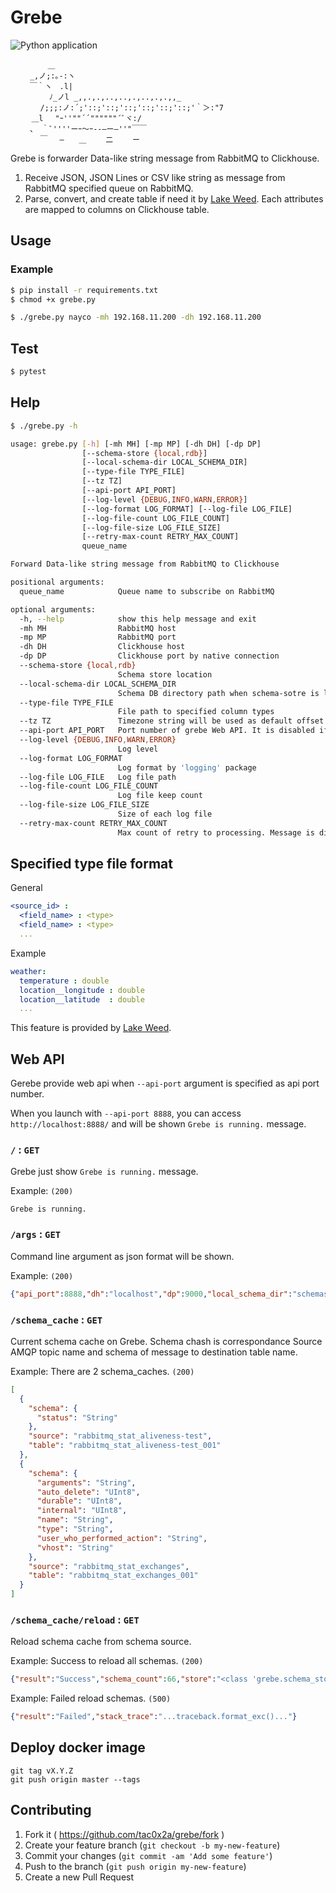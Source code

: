 # Grebe
![Python application](https://github.com/tac0x2a/grebe/workflows/Python%20application/badge.svg)

```
   　 　 ＿
　　 _,ノ;:｡-:ヽ
　　 ￣｀ヽ　.l|
　　　 　 ﾉ_ノl _,,.,.,..,..,.,..,.,.,,_
　　　　/;;;:ノ:´;'::;'::;'::;'::;'::;'::;'｀＞:"7
  　 ＿l　 "ｰ''""´´""""""´ﾞヾ:/
　　 、 ｀ﾞ''''ーｰ～ｰ--―ー―''"￣￣
　　　　￣　 ―　　＿　　 二　　 ー
```

Grebe is forwarder Data-like string message from RabbitMQ to Clickhouse.

1. Receive JSON, JSON Lines or CSV like string as message from RabbitMQ specified queue on RabbitMQ.
2. Parse, convert, and create table if need it by [Lake Weed](https://github.com/tac0x2a/lake_weed). Each attributes are mapped to columns on Clickhouse table.

## Usage

### Example
```sh
$ pip install -r requirements.txt
$ chmod +x grebe.py

$ ./grebe.py nayco -mh 192.168.11.200 -dh 192.168.11.200
```

## Test
```sh
$ pytest
```

## Help

```sh
$ ./grebe.py -h

usage: grebe.py [-h] [-mh MH] [-mp MP] [-dh DH] [-dp DP]
                [--schema-store {local,rdb}]
                [--local-schema-dir LOCAL_SCHEMA_DIR]
                [--type-file TYPE_FILE]
                [--tz TZ]
                [--api-port API_PORT]
                [--log-level {DEBUG,INFO,WARN,ERROR}]
                [--log-format LOG_FORMAT] [--log-file LOG_FILE]
                [--log-file-count LOG_FILE_COUNT]
                [--log-file-size LOG_FILE_SIZE]
                [--retry-max-count RETRY_MAX_COUNT]
                queue_name

Forward Data-like string message from RabbitMQ to Clickhouse

positional arguments:
  queue_name            Queue name to subscribe on RabbitMQ

optional arguments:
  -h, --help            show this help message and exit
  -mh MH                RabbitMQ host
  -mp MP                RabbitMQ port
  -dh DH                Clickhouse host
  -dp DP                Clickhouse port by native connection
  --schema-store {local,rdb}
                        Schema store location
  --local-schema-dir LOCAL_SCHEMA_DIR
                        Schema DB directory path when schema-sotre is local
  --type-file TYPE_FILE
                        File path to specified column types
  --tz TZ               Timezone string will be used as default offset in parsing source string if it has no offset
  --api-port API_PORT   Port number of grebe Web API. It is disabled if this is not provided.
  --log-level {DEBUG,INFO,WARN,ERROR}
                        Log level
  --log-format LOG_FORMAT
                        Log format by 'logging' package
  --log-file LOG_FILE   Log file path
  --log-file-count LOG_FILE_COUNT
                        Log file keep count
  --log-file-size LOG_FILE_SIZE
                        Size of each log file
  --retry-max-count RETRY_MAX_COUNT
                        Max count of retry to processing. Message is discard when exceeded max count.
```

## Specified type file format

General
```yml
<source_id> :
  <field_name> : <type>
  <field_name> : <type>
  ...
```

Example
```yml
weather:
  temperature : double
  location__longitude : double
  location__latitude  : double
  ...
```

This feature is provided by [Lake Weed](https://github.com/tac0x2a/lake_weed).

## Web API
Gerebe provide web api when `--api-port` argument is specified as api port number.

When you launch with `--api-port 8888`, you can access  `http://localhost:8888/` and will be shown `Grebe is running.` message.

### `/` : `GET`
Grebe just show `Grebe is running.` message.

Example: `(200)`
```
Grebe is running.
```


### `/args` : `GET`
Command line argument as json format will be shown.

Example: `(200)`
```json
{"api_port":8888,"dh":"localhost","dp":9000,"local_schema_dir":"schemas","log_file":null,"log_file_count":1000,"log_file_size":1000000,"log_format":"[%(levelname)s] %(asctime)s | %(pathname)s(L%(lineno)s) | %(message)s","log_level":"INFO","mh":"localhost","mp":5672,"queue_name":"nayco","retry_max_count":3,"schema_store":"rdb","type_file":null,"tz":"Asia/Tokyo"}
```

### `/schema_cache` : `GET`
Current schema cache on Grebe.
Schema chash is correspondance Source AMQP topic name and schema of message to destination table name.

Example: There are 2 schema_caches. `(200)`
```json
[
  {
    "schema": {
      "status": "String"
    },
    "source": "rabbitmq_stat_aliveness-test",
    "table": "rabbitmq_stat_aliveness-test_001"
  },
  {
    "schema": {
      "arguments": "String",
      "auto_delete": "UInt8",
      "durable": "UInt8",
      "internal": "UInt8",
      "name": "String",
      "type": "String",
      "user_who_performed_action": "String",
      "vhost": "String"
    },
    "source": "rabbitmq_stat_exchanges",
    "table": "rabbitmq_stat_exchanges_001"
  }
]
```

### `/schema_cache/reload` : `GET`
Reload schema cache from schema source.

Example: Success to reload all schemas. `(200)`
```json
{"result":"Success","schema_count":66,"store":"<class 'grebe.schema_store_clickhouse.SchemaStoreClickhouse'>"}
```


Example: Failed reload schemas. `(500)`
```json
{"result":"Failed","stack_trace":"...traceback.format_exc()..."}
```



## Deploy docker image
```
git tag vX.Y.Z
git push origin master --tags
```

## Contributing

1. Fork it ( https://github.com/tac0x2a/grebe/fork )
2. Create your feature branch (`git checkout -b my-new-feature`)
3. Commit your changes (`git commit -am 'Add some feature'`)
4. Push to the branch (`git push origin my-new-feature`)
5. Create a new Pull Request
